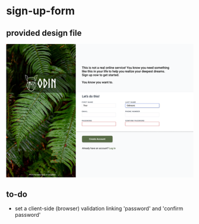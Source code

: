 # sign-up-form

## provided design file
![design](<images/sign-up-form design.png>)

## to-do
- set a client-side (browser) validation linking 'password' and 'confirm password'

